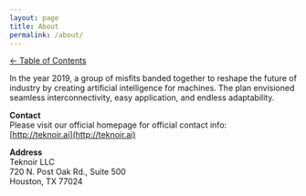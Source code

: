 ```yaml
---
layout: page
title: About
permalink: /about/
---
```


[<- Table of Contents](index.md)

In the year 2019, a group of misfits banded together to reshape the future of industry by creating artificial 
intelligence for machines. The plan envisioned seamless interconnectivity, easy application, and endless adaptability.

**Contact**<br>
Please visit our official homepage for official contact info:<br>
[http://teknoir.ai](http://teknoir.ai)


**Address**<br>
Teknoir LLC <br>
720 N. Post Oak Rd., Suite 500 <br>
Houston, TX 77024 <br>


